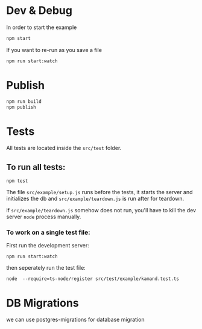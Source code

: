 # Dev & Debug

In order to start the example

```bash
npm start
```

If you want to re-run as you save a file

```bash
npm run start:watch
```

# Publish

```bash
npm run build
npm publish
```

# Tests
All tests are located inside the `src/test` folder.

## To run all tests: 
```
npm test
```

The file `src/example/setup.js` runs before the tests,
it starts the server and initializes the db
and `src/example/teardown.js` is run after for teardown.

if `src/example/teardown.js` somehow does not run, you'll have to kill the dev server `node` process manually.

### To work on a single test file:

First run the development server:
```shell script
npm run start:watch
```
then seperately run the test file:
```shell script
node  --require=ts-node/register src/test/example/kamand.test.ts
```


# DB Migrations
we can use postgres-migrations for database migration